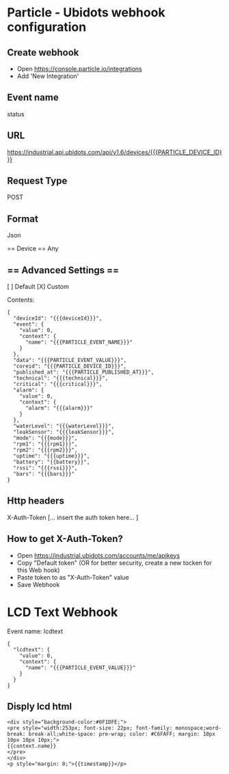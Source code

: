 Particle - Ubidots webhook configuration
========================================

Create webhook
--------------

- Open https://console.particle.io/integrations
- Add 'New Integration'

Event name
----------
status

URL
---
https://industrial.api.ubidots.com/api/v1.6/devices/{{{PARTICLE_DEVICE_ID}}}

Request Type
------------
POST

Format
------
Json

== Device ==
Any

== Advanced Settings ==
-----------------
[ ] Default [X] Custom

Contents:
```
{
  "deviceId": "{{{deviceId}}}",
  "event": {
    "value": 0,
    "context": {
      "name": "{{{PARTICLE_EVENT_NAME}}}"
    }
  },
  "data": "{{{PARTICLE_EVENT_VALUE}}}",
  "coreid": "{{{PARTICLE_DEVICE_ID}}}",
  "published_at": "{{{PARTICLE_PUBLISHED_AT}}}",
  "technical": "{{{technical}}}",
  "critical": "{{{critical}}}",
  "alarm": {
    "value": 0,
    "context": {
      "alarm": "{{{alarm}}}"
    }
  },
  "waterLevel": "{{{waterLevel}}}",
  "leakSensor": "{{{leakSensor}}}",
  "mode": "{{{mode}}}",
  "rpm1": "{{{rpm1}}}",
  "rpm2": "{{{rpm2}}}",
  "uptime": "{{{uptime}}}",
  "battery": "{{battery}}",
  "rssi": "{{{rssi}}}",
  "bars": "{{{bars}}}"
}
```

Http headers
------------

X-Auth-Token [... insert the auth token here... ]

How to get X-Auth-Token?
------------------------

- Open https://industrial.ubidots.com/accounts/me/apikeys
- Copy "Default token" (OR for better security, create a new tocken for this Web hook)
- Paste token to as "X-Auth-Token" value
- Save Webhook

LCD Text Webhook
================

Event name: lcdtext



```
{
  "lcdtext": {
    "value": 0,
    "context": {
      "name": "{{{PARTICLE_EVENT_VALUE}}}"
    }
  }
}
```

Disply lcd html
---------------

```
<div style="background-color:#0F1DFE;">
<pre style="width:253px; font-size: 22px; font-family: monospace;word-break: break-all;white-space: pre-wrap; color: #C6FAFF; margin: 10px 10px 10px 10px;">
{{context.name}}  
</pre>
</div>
<p style="margin: 0;">{{timestamp}}</p>
```
